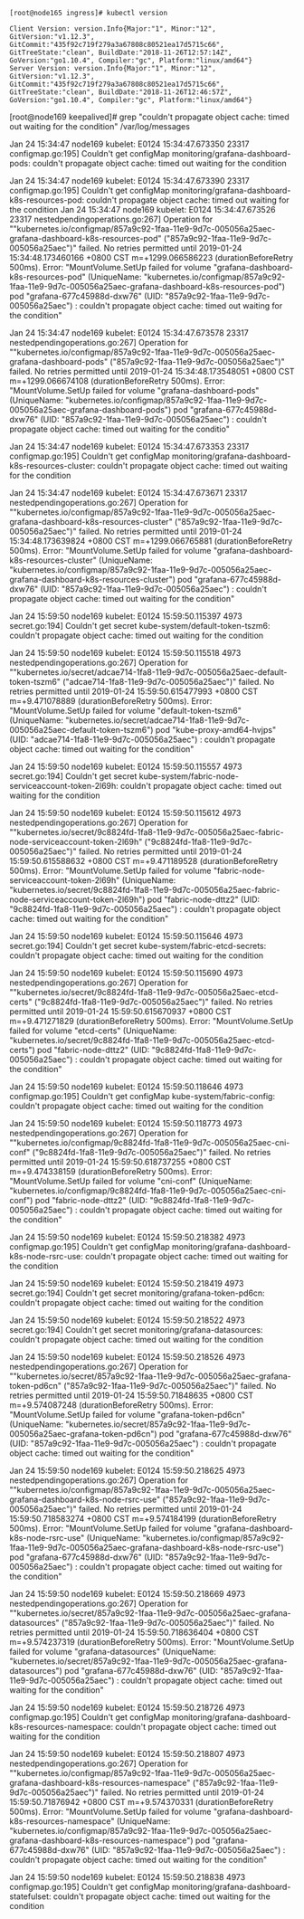```shell
[root@node165 ingress]# kubectl version 

Client Version: version.Info{Major:"1", Minor:"12", GitVersion:"v1.12.3", GitCommit:"435f92c719f279a3a67808c80521ea17d5715c66", GitTreeState:"clean", BuildDate:"2018-11-26T12:57:14Z", GoVersion:"go1.10.4", Compiler:"gc", Platform:"linux/amd64"}
Server Version: version.Info{Major:"1", Minor:"12", GitVersion:"v1.12.3", GitCommit:"435f92c719f279a3a67808c80521ea17d5715c66", GitTreeState:"clean", BuildDate:"2018-11-26T12:46:57Z", GoVersion:"go1.10.4", Compiler:"gc", Platform:"linux/amd64"}
```

[root@node169 keepalived]# grep "couldn't propagate object cache: timed out waiting for the condition"  /var/log/messages

Jan 24 15:34:47 node169 kubelet: E0124 15:34:47.673350   23317 configmap.go:195] Couldn't get configMap monitoring/grafana-dashboard-pods: couldn't propagate object cache: timed out waiting for the condition

Jan 24 15:34:47 node169 kubelet: E0124 15:34:47.673390   23317 configmap.go:195] Couldn't get configMap monitoring/grafana-dashboard-k8s-resources-pod: couldn't propagate object cache: timed out waiting for the condition
Jan 24 15:34:47 node169 kubelet: E0124 15:34:47.673526   23317 nestedpendingoperations.go:267] Operation for "\"kubernetes.io/configmap/857a9c92-1faa-11e9-9d7c-005056a25aec-grafana-dashboard-k8s-resources-pod\" (\"857a9c92-1faa-11e9-9d7c-005056a25aec\")" failed. No retries permitted until 2019-01-24 15:34:48.173460166 +0800 CST m=+1299.066586223 (durationBeforeRetry 500ms). Error: "MountVolume.SetUp failed for volume \"grafana-dashboard-k8s-resources-pod\" (UniqueName: \"kubernetes.io/configmap/857a9c92-1faa-11e9-9d7c-005056a25aec-grafana-dashboard-k8s-resources-pod\") pod \"grafana-677c45988d-dxw76\" (UID: \"857a9c92-1faa-11e9-9d7c-005056a25aec\") : couldn't propagate object cache: timed out waiting for the condition"

Jan 24 15:34:47 node169 kubelet: E0124 15:34:47.673578   23317 nestedpendingoperations.go:267] Operation for "\"kubernetes.io/configmap/857a9c92-1faa-11e9-9d7c-005056a25aec-grafana-dashboard-pods\" (\"857a9c92-1faa-11e9-9d7c-005056a25aec\")" failed. No retries permitted until 2019-01-24 15:34:48.173548051 +0800 CST m=+1299.066674108 (durationBeforeRetry 500ms). Error: "MountVolume.SetUp failed for volume \"grafana-dashboard-pods\" (UniqueName: \"kubernetes.io/configmap/857a9c92-1faa-11e9-9d7c-005056a25aec-grafana-dashboard-pods\") pod \"grafana-677c45988d-dxw76\" (UID: \"857a9c92-1faa-11e9-9d7c-005056a25aec\") : couldn't propagate object cache: timed out waiting for the conditio"

Jan 24 15:34:47 node169 kubelet: E0124 15:34:47.673353   23317 configmap.go:195] Couldn't get configMap monitoring/grafana-dashboard-k8s-resources-cluster: couldn't propagate object cache: timed out waiting for the condition

Jan 24 15:34:47 node169 kubelet: E0124 15:34:47.673671   23317 nestedpendingoperations.go:267] Operation for "\"kubernetes.io/configmap/857a9c92-1faa-11e9-9d7c-005056a25aec-grafana-dashboard-k8s-resources-cluster\" (\"857a9c92-1faa-11e9-9d7c-005056a25aec\")" failed. No retries permitted until 2019-01-24 15:34:48.173639824 +0800 CST m=+1299.066765881 (durationBeforeRetry 500ms). Error: "MountVolume.SetUp failed for volume \"grafana-dashboard-k8s-resources-cluster\" (UniqueName: \"kubernetes.io/configmap/857a9c92-1faa-11e9-9d7c-005056a25aec-grafana-dashboard-k8s-resources-cluster\") pod \"grafana-677c45988d-dxw76\" (UID: \"857a9c92-1faa-11e9-9d7c-005056a25aec\") : couldn't propagate object cache: timed out waiting for the condition"

Jan 24 15:59:50 node169 kubelet: E0124 15:59:50.115397    4973 secret.go:194] Couldn't get secret kube-system/default-token-tszm6: couldn't propagate object cache: timed out waiting for the condition

Jan 24 15:59:50 node169 kubelet: E0124 15:59:50.115518    4973 nestedpendingoperations.go:267] Operation for "\"kubernetes.io/secret/adcae714-1fa8-11e9-9d7c-005056a25aec-default-token-tszm6\" (\"adcae714-1fa8-11e9-9d7c-005056a25aec\")" failed. No retries permitted until 2019-01-24 15:59:50.615477993 +0800 CST m=+9.471078889 (durationBeforeRetry 500ms). Error: "MountVolume.SetUp failed for volume \"default-token-tszm6\" (UniqueName: \"kubernetes.io/secret/adcae714-1fa8-11e9-9d7c-005056a25aec-default-token-tszm6\") pod \"kube-proxy-amd64-hvjps\" (UID: \"adcae714-1fa8-11e9-9d7c-005056a25aec\") : couldn't propagate object cache: timed out waiting for the condition"

Jan 24 15:59:50 node169 kubelet: E0124 15:59:50.115557    4973 secret.go:194] Couldn't get secret kube-system/fabric-node-serviceaccount-token-2l69h: couldn't propagate object cache: timed out waiting for the condition

Jan 24 15:59:50 node169 kubelet: E0124 15:59:50.115612    4973 nestedpendingoperations.go:267] Operation for "\"kubernetes.io/secret/9c8824fd-1fa8-11e9-9d7c-005056a25aec-fabric-node-serviceaccount-token-2l69h\" (\"9c8824fd-1fa8-11e9-9d7c-005056a25aec\")" failed. No retries permitted until 2019-01-24 15:59:50.615588632 +0800 CST m=+9.471189528 (durationBeforeRetry 500ms). Error: "MountVolume.SetUp failed for volume \"fabric-node-serviceaccount-token-2l69h\" (UniqueName: \"kubernetes.io/secret/9c8824fd-1fa8-11e9-9d7c-005056a25aec-fabric-node-serviceaccount-token-2l69h\") pod \"fabric-node-dttz2\" (UID: \"9c8824fd-1fa8-11e9-9d7c-005056a25aec\") : couldn't propagate object cache: timed out waiting for the condition"

Jan 24 15:59:50 node169 kubelet: E0124 15:59:50.115646    4973 secret.go:194] Couldn't get secret kube-system/fabric-etcd-secrets: couldn't propagate object cache: timed out waiting for the condition

Jan 24 15:59:50 node169 kubelet: E0124 15:59:50.115690    4973 nestedpendingoperations.go:267] Operation for "\"kubernetes.io/secret/9c8824fd-1fa8-11e9-9d7c-005056a25aec-etcd-certs\" (\"9c8824fd-1fa8-11e9-9d7c-005056a25aec\")" failed. No retries permitted until 2019-01-24 15:59:50.615670937 +0800 CST m=+9.471271829 (durationBeforeRetry 500ms). Error: "MountVolume.SetUp failed for volume \"etcd-certs\" (UniqueName: \"kubernetes.io/secret/9c8824fd-1fa8-11e9-9d7c-005056a25aec-etcd-certs\") pod \"fabric-node-dttz2\" (UID: \"9c8824fd-1fa8-11e9-9d7c-005056a25aec\") : couldn't propagate object cache: timed out waiting for the condition"

Jan 24 15:59:50 node169 kubelet: E0124 15:59:50.118646    4973 configmap.go:195] Couldn't get configMap kube-system/fabric-config: couldn't propagate object cache: timed out waiting for the condition

Jan 24 15:59:50 node169 kubelet: E0124 15:59:50.118773    4973 nestedpendingoperations.go:267] Operation for "\"kubernetes.io/configmap/9c8824fd-1fa8-11e9-9d7c-005056a25aec-cni-conf\" (\"9c8824fd-1fa8-11e9-9d7c-005056a25aec\")" failed. No retries permitted until 2019-01-24 15:59:50.618737255 +0800 CST m=+9.474338159 (durationBeforeRetry 500ms). Error: "MountVolume.SetUp failed for volume \"cni-conf\" (UniqueName: \"kubernetes.io/configmap/9c8824fd-1fa8-11e9-9d7c-005056a25aec-cni-conf\") pod \"fabric-node-dttz2\" (UID: \"9c8824fd-1fa8-11e9-9d7c-005056a25aec\") : couldn't propagate object cache: timed out waiting for the condition"

Jan 24 15:59:50 node169 kubelet: E0124 15:59:50.218382    4973 configmap.go:195] Couldn't get configMap monitoring/grafana-dashboard-k8s-node-rsrc-use: couldn't propagate object cache: timed out waiting for the condition

Jan 24 15:59:50 node169 kubelet: E0124 15:59:50.218419    4973 secret.go:194] Couldn't get secret monitoring/grafana-token-pd6cn: couldn't propagate object cache: timed out waiting for the condition

Jan 24 15:59:50 node169 kubelet: E0124 15:59:50.218522    4973 secret.go:194] Couldn't get secret monitoring/grafana-datasources: couldn't propagate object cache: timed out waiting for the condition

Jan 24 15:59:50 node169 kubelet: E0124 15:59:50.218526    4973 nestedpendingoperations.go:267] Operation for "\"kubernetes.io/secret/857a9c92-1faa-11e9-9d7c-005056a25aec-grafana-token-pd6cn\" (\"857a9c92-1faa-11e9-9d7c-005056a25aec\")" failed. No retries permitted until 2019-01-24 15:59:50.71848635 +0800 CST m=+9.574087248 (durationBeforeRetry 500ms). Error: "MountVolume.SetUp failed for volume \"grafana-token-pd6cn\" (UniqueName: \"kubernetes.io/secret/857a9c92-1faa-11e9-9d7c-005056a25aec-grafana-token-pd6cn\") pod \"grafana-677c45988d-dxw76\" (UID: \"857a9c92-1faa-11e9-9d7c-005056a25aec\") : couldn't propagate object cache: timed out waiting for the condition"

Jan 24 15:59:50 node169 kubelet: E0124 15:59:50.218625    4973 nestedpendingoperations.go:267] Operation for "\"kubernetes.io/configmap/857a9c92-1faa-11e9-9d7c-005056a25aec-grafana-dashboard-k8s-node-rsrc-use\" (\"857a9c92-1faa-11e9-9d7c-005056a25aec\")" failed. No retries permitted until 2019-01-24 15:59:50.718583274 +0800 CST m=+9.574184199 (durationBeforeRetry 500ms). Error: "MountVolume.SetUp failed for volume \"grafana-dashboard-k8s-node-rsrc-use\" (UniqueName: \"kubernetes.io/configmap/857a9c92-1faa-11e9-9d7c-005056a25aec-grafana-dashboard-k8s-node-rsrc-use\") pod \"grafana-677c45988d-dxw76\" (UID: \"857a9c92-1faa-11e9-9d7c-005056a25aec\") : couldn't propagate object cache: timed out waiting for the condition"

Jan 24 15:59:50 node169 kubelet: E0124 15:59:50.218669    4973 nestedpendingoperations.go:267] Operation for "\"kubernetes.io/secret/857a9c92-1faa-11e9-9d7c-005056a25aec-grafana-datasources\" (\"857a9c92-1faa-11e9-9d7c-005056a25aec\")" failed. No retries permitted until 2019-01-24 15:59:50.718636404 +0800 CST m=+9.574237319 (durationBeforeRetry 500ms). Error: "MountVolume.SetUp failed for volume \"grafana-datasources\" (UniqueName: \"kubernetes.io/secret/857a9c92-1faa-11e9-9d7c-005056a25aec-grafana-datasources\") pod \"grafana-677c45988d-dxw76\" (UID: \"857a9c92-1faa-11e9-9d7c-005056a25aec\") : couldn't propagate object cache: timed out waiting for the condition"

Jan 24 15:59:50 node169 kubelet: E0124 15:59:50.218726    4973 configmap.go:195] Couldn't get configMap monitoring/grafana-dashboard-k8s-resources-namespace: couldn't propagate object cache: timed out waiting for the condition

Jan 24 15:59:50 node169 kubelet: E0124 15:59:50.218807    4973 nestedpendingoperations.go:267] Operation for "\"kubernetes.io/configmap/857a9c92-1faa-11e9-9d7c-005056a25aec-grafana-dashboard-k8s-resources-namespace\" (\"857a9c92-1faa-11e9-9d7c-005056a25aec\")" failed. No retries permitted until 2019-01-24 15:59:50.71876942 +0800 CST m=+9.574370331 (durationBeforeRetry 500ms). Error: "MountVolume.SetUp failed for volume \"grafana-dashboard-k8s-resources-namespace\" (UniqueName: \"kubernetes.io/configmap/857a9c92-1faa-11e9-9d7c-005056a25aec-grafana-dashboard-k8s-resources-namespace\") pod \"grafana-677c45988d-dxw76\" (UID: \"857a9c92-1faa-11e9-9d7c-005056a25aec\") : couldn't propagate object cache: timed out waiting for the condition"

Jan 24 15:59:50 node169 kubelet: E0124 15:59:50.218838    4973 configmap.go:195] Couldn't get configMap monitoring/grafana-dashboard-statefulset: couldn't propagate object cache: timed out waiting for the condition

